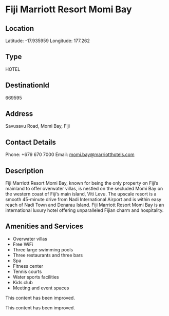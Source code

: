 
# Fiji Marriott Resort Momi Bay

## Location

Latitude: -17.935959
Longitude: 177.262

## Type

HOTEL
## DestinationId

669595

## Address

Savusavu Road, Momi Bay, Fiji

## Contact Details

Phone: +679 670 7000
Email: momi.bay@marriotthotels.com

## Description

Fiji Marriott Resort Momi Bay, known for being the only property on Fiji’s mainland to offer overwater villas, is nestled on the secluded Momi Bay on the western coast of Fiji’s main island, Viti Levu. The upscale resort is a smooth 45-minute drive from Nadi International Airport and is within easy reach of Nadi Town and Denarau Island. Fiji Marriott Resort Momi Bay is an international luxury hotel offering unparalleled Fijian charm and hospitality.

## Amenities and Services

- Overwater villas
- Free WiFi
- Three large swimming pools
- Three restaurants and three bars
- Spa
- Fitness center
- Tennis courts
- Water sports facilities
- Kids club
- Meeting and event spaces


This content has been improved.

This content has been improved.